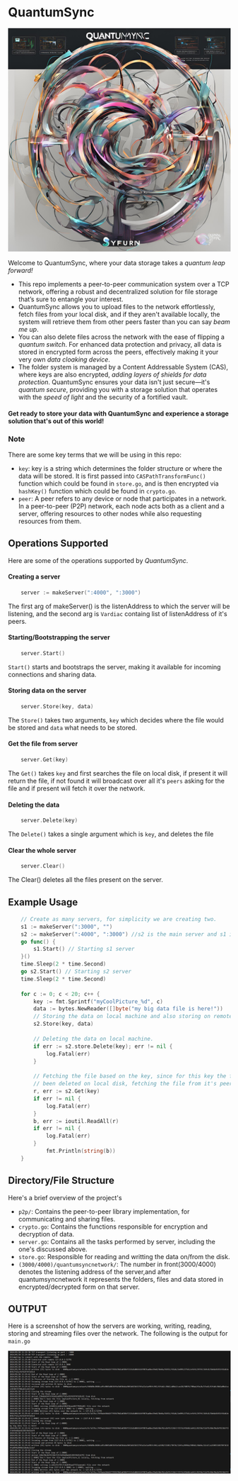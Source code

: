 # QuantumSync
![QuantumSync](./quantumsync%20.jpg)

Welcome to QuantumSync, where your data storage takes a _quantum leap forward!_ <br />
* This repo implements a peer-to-peer communication system over a TCP network, offering a robust and decentralized solution for file storage that’s sure to entangle your interest. 
* QuantumSync allows you to upload files to the network effortlessly, fetch files from your local disk, and if they aren't available locally, the system will retrieve them from other peers faster than you can say _beam me up_. 
* You can also delete files across the network with the ease of flipping a _quantum switch_. For enhanced data protection and privacy, all data is stored in encrypted form across the peers, effectively making it your very own _data cloaking device_. 
* The folder system is managed by a Content Addressable System (CAS), where keys are also encrypted, _adding layers of shields for data protection_. QuantumSync ensures your data isn't just secure—it's _quantum secure_, providing you with a storage solution that operates with the _speed of light_ and the security of a fortified vault.<br> 
#### Get ready to store your data with QuantumSync and experience a storage solution that's out of this world!

### Note
There are some key terms that we will be using in this repo:
* ``key``: key is a string which determines the folder structure or where the data will be stored. It is first passed into ``CASPathTransformFunc()`` function which could be found in ``store.go``, and is then encrypted via ``hashKey()`` function which could be found in ``crypto.go``. 
* ``peer``: A peer refers to any device or node that participates in a network. In a peer-to-peer (P2P) network, each node acts both as a client and a server, offering resources to other nodes while also requesting resources from them.  

## Operations Supported 
Here are some of the operations supported by _QuantumSync_.
#### Creating a server
```go
    server := makeServer(":4000", ":3000")
```
The first arg of makeServer() is the listenAddress to which the server will be listening, and the second arg is ``Vardiac`` containg list of listenAddress of it's peers.

#### Starting/Bootstrapping the server
``` go
    server.Start()
```
``Start()`` starts and bootstraps the server, making it available for incoming connections and sharing data. 

#### Storing data on the server
``` go
    server.Store(key, data)
```
The ``Store()`` takes two arguments, ``key`` which decides where the file would be stored and ``data`` what needs to be stored.

#### Get the file from server
``` go
    server.Get(key)
```
The ``Get()`` takes ``key`` and first searches the file on local disk, if present it will return the file, if not found it will broadcast over all it's ``peers`` asking for the file and if present will fetch it over the network.

#### Deleting the data 
``` go
    server.Delete(key)
```
The ``Delete()`` takes a single argument which is ``key``, and deletes the file

#### Clear the whole server
``` go
    server.Clear()
```
The Clear() deletes all the files present on the server. 

## Example Usage
```go 
    // Create as many servers, for simplicity we are creating two. 
    s1 := makeServer(":3000", "")
	s2 := makeServer(":4000", ":3000") //s2 is the main server and s1 is it's peer.
	go func() {
		s1.Start() // Starting s1 server
	}()
	time.Sleep(2 * time.Second)
	go s2.Start() // Starting s2 server
	time.Sleep(2 * time.Second) 

	for c := 0; c < 20; c++ {
		key := fmt.Sprintf("myCoolPicture_%d", c)
		data := bytes.NewReader([]byte("my big data file is here!"))
        // Storing the data on local machine and also storing on remote peers.
		s2.Store(key, data)

        // Deleting the data on local machine.
		if err := s2.store.Delete(key); err != nil {
			log.Fatal(err)
		}
         
        // Fetching the file based on the key, since for this key the file has
        // been deleted on local disk, fetching the file from it's peers. 
		r, err := s2.Get(key)
		if err != nil {
			log.Fatal(err)
		}
		b, err := ioutil.ReadAll(r)
		if err != nil {
			log.Fatal(err)
		}
            fmt.Println(string(b))
	}
```
## Directory/File Structure
 Here's a brief overview of the project's 
 * ``p2p/``: Contains the peer-to-peer library implementation, for communicating and sharing files. 
 * ``crypto.go``: Contains the functions responsible for encryption and decryption of data. 
 * ``server.go``: Contains all the tasks performed by server, including the one's discussed above. 
 * ``store.go``: Responsible for reading and writting the data on/from the disk. 
 * ``(3000/4000)/quantumsyncnetwork/``: The number in front(3000/4000) denotes the listening address of the server,and after quantumsyncnetwork it represents the folders, files and data stored in encrypted/decrypted form on that server.   

 ## OUTPUT
 Here is a screenshot of how the servers are working, writing, reading, storing and streaming files over the network. The following is the output for ``main.go``

 ![QuantumSync](./output.png)
